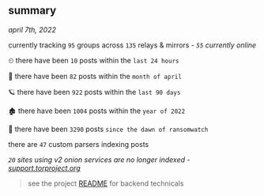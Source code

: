 
## summary
_april 7th, 2022_

currently tracking `95` groups across `135` relays & mirrors - _`55` currently online_

⏲ there have been `10` posts within the `last 24 hours`

🦈 there have been `82` posts within the `month of april`

🪐 there have been `922` posts within the `last 90 days`

🏚 there have been `1004` posts within the `year of 2022`

🦕 there have been `3290` posts `since the dawn of ransomwatch`

there are `47` custom parsers indexing posts

_`20` sites using v2 onion services are no longer indexed - [support.torproject.org](https://support.torproject.org/onionservices/v2-deprecation/)_

> see the project [README](https://github.com/thetanz/ransomwatch#ransomwatch--) for backend technicals
